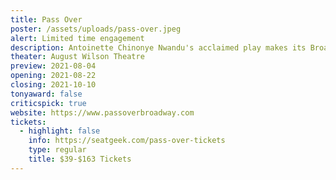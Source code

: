 ```yaml
---
title: Pass Over
poster: /assets/uploads/pass-over.jpeg
alert: Limited time engagement
description: Antoinette Chinonye Nwandu's acclaimed play makes its Broadway premiere.
theater: August Wilson Theatre
preview: 2021-08-04
opening: 2021-08-22
closing: 2021-10-10
tonyaward: false
criticspick: true
website: https://www.passoverbroadway.com
tickets:
  - highlight: false
    info: https://seatgeek.com/pass-over-tickets
    type: regular
    title: $39-$163 Tickets
---
```

